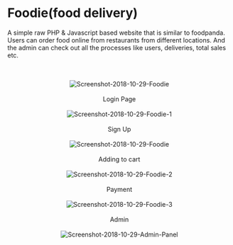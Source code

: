 # Foodie(food delivery)

A simple raw PHP & Javascript based website that is similar to foodpanda. Users can order food online from restaurants from different locations. And the admin can check out all the processes like users, deliveries, total sales etc.
<p align="center">
   <br><br>
  <img src="https://image.ibb.co/hzDnLq/Screenshot-2018-10-29-Foodie.png" alt="Screenshot-2018-10-29-Foodie" border="0">
  <br><br>
   Login Page
   <br><br>
  <img src="https://image.ibb.co/jphE0q/Screenshot-2018-10-29-Foodie-1.jpg" alt="Screenshot-2018-10-29-Foodie-1" border="0">
  <br><br>
  Sign Up
  <br><br>
  <img src="https://image.ibb.co/gbZSLq/Screenshot-2018-10-29-Foodie.jpg" alt="Screenshot-2018-10-29-Foodie" border="0">
  <br><br>
  Adding to cart
  <br><br>
  <img src="https://image.ibb.co/bHKu0q/Screenshot-2018-10-29-Foodie-2.png" alt="Screenshot-2018-10-29-Foodie-2" border="0">
  <br><br>
  Payment
   <br><br>
  <img src="https://image.ibb.co/k0O9YA/Screenshot-2018-10-29-Foodie-3.png" alt="Screenshot-2018-10-29-Foodie-3" border="0">
  <br><br>
  Admin
   <br><br>
  <img src="https://image.ibb.co/gwYXmV/Screenshot-2018-10-29-Admin-Panel.png" alt="Screenshot-2018-10-29-Admin-Panel" border="0">
</p>




